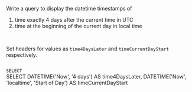 Write a query to display the datetime timestamps of

1. time exactly 4 days after the current time in UTC
2. time at the beginning of the current day in local time

<br>

Set headers for values as `time4DaysLater` and `timeCurrentDayStart` respectively.



<codeblock language="sql" dbName="students1.db" type="exercise" testMode="fixedInput">
<code>
SELECT
</code>

<solution>
SELECT DATETIME('Now', '4 days') AS time4DaysLater,
       DATETIME('Now', 'localtime', 'Start of Day') AS timeCurrentDayStart
</solution>
</codeblock>